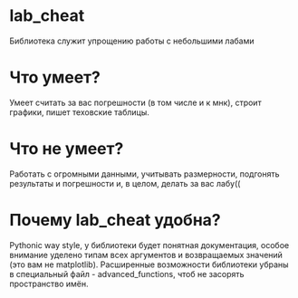 # lab_cheat
Библиотека служит упрощению работы с небольшими лабами
# Что умеет?
Умеет считать за вас  погрешности (в том числе и к мнк), строит графики, пишет теховские таблицы.
# Что не умеет?
Работать с огромными данными, учитывать размерности, подгонять результаты и погрешности и, в целом, делать за вас лабу((
# Почему lab_cheat удобна?
Pythonic way style, у библиотеки будет понятная документация, особое внимание уделено типам всех аргументов и возвращаемых значений (это вам не matplotlib).
Расширенные возможности библиотеки убраны в специальный файл - advanced_functions, чтоб не засорять пространство имён.
